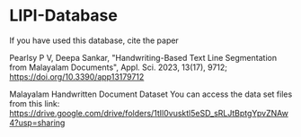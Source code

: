 # LIPI-Database
If you have used this database, cite the paper

Pearlsy P V, Deepa Sankar, "Handwriting-Based Text Line Segmentation from Malayalam Documents",  Appl. Sci. 2023, 13(17), 9712; https://doi.org/10.3390/app13179712 

Malayalam Handwritten Document Dataset
You can access the data set files from this link: https://drive.google.com/drive/folders/1tIl0vusktl5eSD_sRLJtBptgYpvZNAw4?usp=sharing

